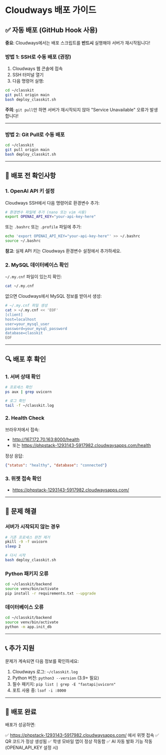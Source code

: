 # Cloudways 배포 가이드

## ✅ 자동 배포 (GitHub Hook 사용)

**중요**: Cloudways에서는 배포 스크립트를 **반드시** 실행해야 서버가 재시작됩니다!

### 방법 1: SSH로 수동 배포 (권장)

1. Cloudways 웹 콘솔에 접속
2. SSH 터미널 열기
3. 다음 명령어 실행:

```bash
cd ~/classkit
git pull origin main
bash deploy_classkit.sh
```

**주의**: `git pull`만 하면 서버가 재시작되지 않아 "Service Unavailable" 오류가 발생합니다!

---

### 방법 2: Git Pull로 수동 배포

```bash
cd ~/classkit
git pull origin main
bash deploy_classkit.sh
```

---

## 📝 배포 전 확인사항

### 1. OpenAI API 키 설정

Cloudways SSH에서 다음 명령어로 환경변수 추가:

```bash
# 환경변수 파일에 추가 (nano 또는 vim 사용)
export OPENAI_API_KEY="your-api-key-here"
```

또는 `.bashrc` 또는 `.profile` 파일에 추가:

```bash
echo 'export OPENAI_API_KEY="your-api-key-here"' >> ~/.bashrc
source ~/.bashrc
```

**참고**: 실제 API 키는 Cloudways 환경변수 설정에서 추가하세요.

### 2. MySQL 데이터베이스 확인

`~/.my.cnf` 파일이 있는지 확인:

```bash
cat ~/.my.cnf
```

없으면 Cloudways에서 MySQL 정보를 받아서 생성:

```bash
# ~/.my.cnf 파일 생성
cat > ~/.my.cnf << 'EOF'
[client]
host=localhost
user=your_mysql_user
password=your_mysql_password
database=classkit
EOF
```

---

## 🔍 배포 후 확인

### 1. 서버 상태 확인

```bash
# 프로세스 확인
ps aux | grep uvicorn

# 로그 확인
tail -f ~/classkit.log
```

### 2. Health Check

브라우저에서 접속:
- http://167.172.70.163:8000/health
- 또는 https://phpstack-1293143-5917982.cloudwaysapps.com/health

정상 응답:
```json
{"status": "healthy", "database": "connected"}
```

### 3. 위젯 접속 확인

- https://phpstack-1293143-5917982.cloudwaysapps.com/

---

## 🐛 문제 해결

### 서버가 시작되지 않는 경우

```bash
# 기존 프로세스 완전 제거
pkill -9 -f uvicorn
sleep 2

# 다시 시작
bash deploy_classkit.sh
```

### Python 패키지 오류

```bash
cd ~/classkit/backend
source venv/bin/activate
pip install -r requirements.txt --upgrade
```

### 데이터베이스 오류

```bash
cd ~/classkit/backend
source venv/bin/activate
python -m app.init_db
```

---

## 📞 추가 지원

문제가 계속되면 다음 정보를 확인하세요:

1. Cloudways 로그: `~/classkit.log`
2. Python 버전: `python3 --version` (3.9+ 필요)
3. 필수 패키지: `pip list | grep -E "fastapi|uvicorn"`
4. 포트 사용 중: `lsof -i :8000`

---

## 🎉 배포 완료

배포가 성공하면:

✅ https://phpstack-1293143-5917982.cloudwaysapps.com/ 에서 위젯 접속
✅ QR 코드가 정상 생성됨
✅ 학생 모바일 앱이 정상 작동함
✅ AI 자동 발화 기능 작동 (OPENAI_API_KEY 설정 시)

